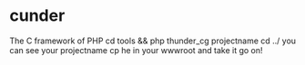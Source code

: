 # cunder
The C framework of PHP
cd tools && php thunder_cg projectname
cd ../ 
you can see your projectname
cp he in your wwwroot and take it go on!
